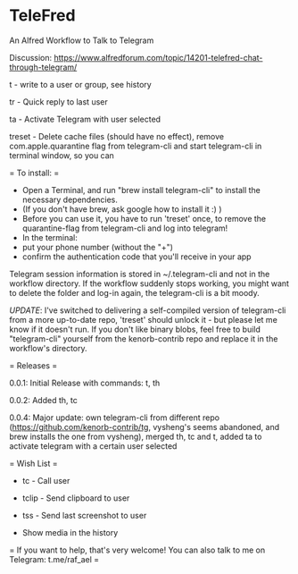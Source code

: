 # TeleFred
An Alfred Workflow to Talk to Telegram

Discussion: https://www.alfredforum.com/topic/14201-telefred-chat-through-telegram/

t - write to a user or group, see history 

tr - Quick reply to last user

ta - Activate Telegram with user selected

treset - Delete cache files (should have no effect), remove com.apple.quarantine flag from telegram-cli and start telegram-cli in terminal window, so you can 

= To install: = 

- Open a Terminal, and run "brew install telegram-cli" to install the necessary dependencies. 
- (If you don't have brew, ask google how to install it :) )
- Before you can use it, you have to run 'treset' once, to remove the quarantine-flag from telegram-cli and log into telegram! 
- In the terminal:
 - put your phone number (without the "+")
 - confirm the authentication code that you'll receive in your app

Telegram session information is stored in ~/.telegram-cli and not in the workflow directory. If the workflow suddenly stops working, you might want to delete the folder and log-in again, the telegram-cli is a bit moody. 

*UPDATE*: I've switched to delivering a self-compiled version of telegram-cli from a more up-to-date repo, 'treset' should unlock it - but please let me know if it doesn't run. If you don't like binary blobs, feel free to build "telegram-cli" yourself from the kenorb-contrib repo and replace it in the workflow's directory.

= Releases =

0.0.1: Initial Release with commands: t, th

0.0.2: Added th, tc 

0.0.4: Major update: own telegram-cli from different repo (https://github.com/kenorb-contrib/tg, vysheng's seems abandoned, and brew installs the one from vysheng), merged th, tc and t, added ta to activate telegram with a certain user selected

= Wish List =

- tc - Call user

- tclip - Send clipboard to user

- tss - Send last screenshot to user

- Show media in the history


= If you want to help, that's very welcome! You can also talk to me on Telegram: t.me/raf_ael = 
